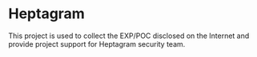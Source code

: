 # Heptagram
This project is used to collect the EXP/POC disclosed on the Internet and provide project support for Heptagram security team.
